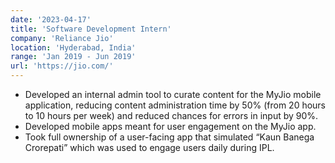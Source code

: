 ```yaml
---
date: '2023-04-17'
title: 'Software Development Intern'
company: 'Reliance Jio'
location: 'Hyderabad, India'
range: 'Jan 2019 - Jun 2019'
url: 'https://jio.com/'
---
```


- Developed an internal admin tool to curate content for the MyJio mobile application, reducing content administration time by 50% (from 20 hours to 10 hours per week) and reduced chances for errors in input by 90%.
- Developed mobile apps meant for user engagement on the MyJio app.
- Took full ownership of a user-facing app that simulated “Kaun Banega Crorepati” which was used to engage users daily during IPL.
